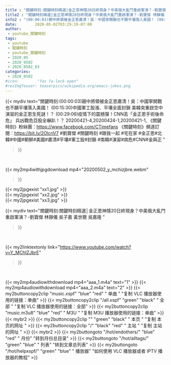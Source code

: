 ```yaml
---
title : "關鍵時刻:關鍵時刻精選│金正恩神隱20日終現身？中美俄大亂鬥重啟軍演？-劉寶傑 林靜儀 吳子嘉 黃世聰 吳嘉隆 "
title2 : "關鍵時刻精選│金正恩神隱20日終現身？中美俄大亂鬥重啟軍演？-劉寶傑 林靜儀 吳子嘉 黃世聰 吳嘉隆 "
info2 : "(00:00:03)親中將領被金正恩肅清！吳：中國寧開戰也不願平壤落入美國！ (00:15:30)中國軍工股漲、平壤全面封鎖 美韓突重啟空中演習的金正恩生死謎！？ (00:29:06)疫情下的震撼彈！CNN丟「金正恩手術後命危」 兵凶戰危亞股全嚇趴！？  20200421-4,20200424-1,20200421-1,  《關鍵時刻》粉絲團：https://www.facebook.com/CTimefans 《關鍵時刻》頻道訂閱：https://bit.ly/2OlcnV7  #劉寶傑 #關鍵時刻 #跟我一起 #宅在家 #金正恩#北韓#中國#朝鮮#美國#肅清#平壤#軍工股#封鎖 #南韓#演習#病危#CNN#金與正 "
date:        2020-05-02T03:29:19-07:00
author:
 - youtube_關鍵時刻
tags:
 - youtube
 - 關鍵時刻
 - youtube_關鍵時刻
 - 2020_05
 - 2020_0502
 - 2020_0502_03
categories:
 - 2020_0502
#icon:        "fas fa-lock-open"
#resImgTeaser: teaserpics/wikipedia.org/emacs-jokes.png
---
```


{{< mydiv text="關鍵時刻:(00:00:03)親中將領被金正恩肅清！吳：中國寧開戰也不願平壤落入美國！ (00:15:30)中國軍工股漲、平壤全面封鎖 美韓突重啟空中演習的金正恩生死謎！？ (00:29:06)疫情下的震撼彈！CNN丟「金正恩手術後命危」 兵凶戰危亞股全嚇趴！？  20200421-4,20200424-1,20200421-1,  《關鍵時刻》粉絲團：https://www.facebook.com/CTimefans 《關鍵時刻》頻道訂閱：https://bit.ly/2OlcnV7  #劉寶傑 #關鍵時刻 #跟我一起 #宅在家 #金正恩#北韓#中國#朝鮮#美國#肅清#平壤#軍工股#封鎖 #南韓#演習#病危#CNN#金與正 "
>}}
<br>


{{< my2mp4withjpgdownload mp4="20200502_y_mchizjbre.webm"
>}}

{{< my2jpgexist "xx1.jpg" >}}<br>
{{< my2jpgexist "xx2.jpg" >}}<br>
{{< my2jpgexist "xx3.jpg" >}}<br>



{{< mydiv text="關鍵時刻:關鍵時刻精選│金正恩神隱20日終現身？中美俄大亂鬥重啟軍演？-劉寶傑 林靜儀 吳子嘉 黃世聰 吳嘉隆 "
>}}
<br>

{{< my2linktextonly link="https://www.youtube.com/watch?v=Y_MChIZJbrE"
>}}


<br>

{{< my2mp4audiowithdownload mp4="aaa_1.m4a"    text="1" >}}
{{< my2mp4audiowithdownload mp4="aaa_2.m4a"    text="2" >}}
{{< my2buttoncopy2clip "music.xspf"        "blue"   "red"    " 单曲 "  "复制 VLC 播放器使用的链接：单曲" >}} {{< my2buttoncopy2clip "/all.xspf"         "green"  "black"  " 全部 "  "复制 VLC 播放器使用的链接：全部" >}} {{< my2buttoncopy2clip "music.m3u8"        "blue"   "red"    " M3U  "    "复制 M3U 播放器使用的链接：单曲" >}} {{< mybr2 >}} {{< my2buttoncopy2clip ""                  "green"  "black"  " 本页 "    "复制 本页的网址 " >}} {{< my2buttoncopy2clip "/"                 "black"  "red"    " 主站 "    "复制 主站的网址 " >}} {{< mybr2 >}} {{< my2buttongoto      "/hot/endothers/"   "blue"   "red"    " 月份"   "转到月份总目录" >}} {{< my2buttongoto      "/hot/alltags/"     "green"  "blue"   " 列表"   "转到文章总列表" >}} {{< my2buttongoto      "/hot/helpxspf/"    "green"  "blue"   " 播放器" "如何使用 VLC 播放器或者 IPTV 播放器的教程" >}} 
